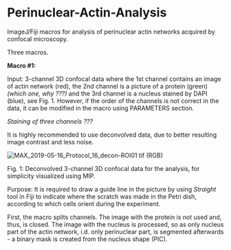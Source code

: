 # Perinuclear-Actin-Analysis
ImageJ/Fiji macros for analysis of perinuclear actin networks acquired by confocal microscopy.

Three macros.

**Macro #1:**

Input: 3-channel 3D confocal data where the 1st channel contains an image of actin network (red), the 2nd channel is a picture of a protein (green) *(which one, why ???)* and the 3rd channel is a nucleus stained by DAPI (blue), see Fig. 1. However, if the order of the channels is not correct in the data, it can be modified in the macro using PARAMETERS section.

*Staining of three channels ???*

It is highly recommended to use deconvolved data, due to better resulting image contrast and less noise.

![MAX_2019-05-16_Protocol_16_decon-ROI01 tif (RGB)](https://user-images.githubusercontent.com/63607289/157253623-369f9b0f-f25f-477a-8ce1-758bebe1b001.jpg)

Fig. 1: Deconvolved 3-channel 3D confocal data for the analysis, for simplicity visualized using MIP.

Purpose: It is required to draw a guide line in the picture by using *Straight* tool in Fiji to  indicate where the scratch was made in the Petri dish, according to which cells orient during the experiment.

First, the macro splits channels. The image with the protein is not used and, thus, is closed. The image with the nucleus is processed, so as only nucleus part of the actin network, i.d. only perinuclear part, is segmented afterwards - a binary mask is created from the nucleus shape (PIC).

